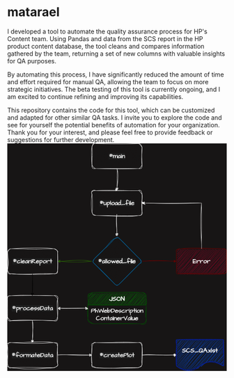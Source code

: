 # matarael

I developed a tool to automate the quality assurance process for HP's Content team. Using Pandas and data from the SCS report in the HP product content database, the tool cleans and compares information gathered by the team, returning a set of new columns with valuable insights for QA purposes.

By automating this process, I have significantly reduced the amount of time and effort required for manual QA, allowing the team to focus on more strategic initiatives. The beta testing of this tool is currently ongoing, and I am excited to continue refining and improving its capabilities.

This repository contains the code for this tool, which can be customized and adapted for other similar QA tasks. I invite you to explore the code and see for yourself the potential benefits of automation for your organization. Thank you for your interest, and please feel free to provide feedback or suggestions for further development.
![matarael](Diagram.png)